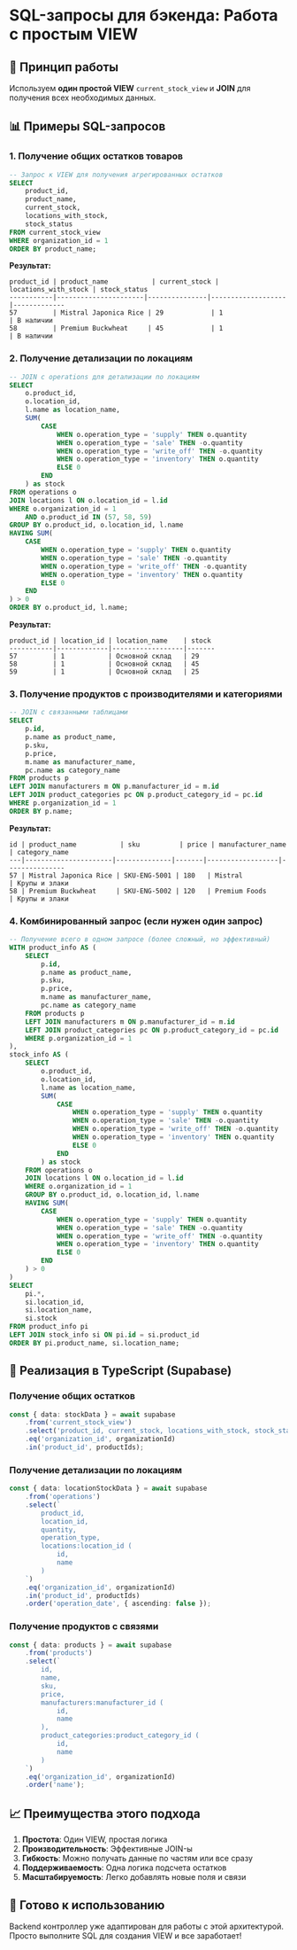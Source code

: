 # SQL-запросы для бэкенда: Работа с простым VIEW

## 🎯 Принцип работы

Используем **один простой VIEW** `current_stock_view` и **JOIN** для получения всех необходимых данных.

## 📊 Примеры SQL-запросов

### 1. Получение общих остатков товаров

```sql
-- Запрос к VIEW для получения агрегированных остатков
SELECT 
    product_id,
    product_name,
    current_stock,
    locations_with_stock,
    stock_status
FROM current_stock_view 
WHERE organization_id = 1
ORDER BY product_name;
```

**Результат:**
```
product_id | product_name           | current_stock | locations_with_stock | stock_status
-----------|----------------------|---------------|-------------------|-------------
57         | Mistral Japonica Rice | 29            | 1                  | В наличии
58         | Premium Buckwheat     | 45            | 1                  | В наличии
```

### 2. Получение детализации по локациям

```sql
-- JOIN с operations для детализации по локациям
SELECT 
    o.product_id,
    o.location_id,
    l.name as location_name,
    SUM(
        CASE 
            WHEN o.operation_type = 'supply' THEN o.quantity
            WHEN o.operation_type = 'sale' THEN -o.quantity
            WHEN o.operation_type = 'write_off' THEN -o.quantity
            WHEN o.operation_type = 'inventory' THEN o.quantity
            ELSE 0
        END
    ) as stock
FROM operations o
JOIN locations l ON o.location_id = l.id
WHERE o.organization_id = 1
    AND o.product_id IN (57, 58, 59)
GROUP BY o.product_id, o.location_id, l.name
HAVING SUM(
    CASE 
        WHEN o.operation_type = 'supply' THEN o.quantity
        WHEN o.operation_type = 'sale' THEN -o.quantity
        WHEN o.operation_type = 'write_off' THEN -o.quantity
        WHEN o.operation_type = 'inventory' THEN o.quantity
        ELSE 0
    END
) > 0
ORDER BY o.product_id, l.name;
```

**Результат:**
```
product_id | location_id | location_name    | stock
-----------|-------------|------------------|-------
57         | 1           | Основной склад   | 29
58         | 1           | Основной склад   | 45
59         | 1           | Основной склад   | 25
```

### 3. Получение продуктов с производителями и категориями

```sql
-- JOIN с связанными таблицами
SELECT 
    p.id,
    p.name as product_name,
    p.sku,
    p.price,
    m.name as manufacturer_name,
    pc.name as category_name
FROM products p
LEFT JOIN manufacturers m ON p.manufacturer_id = m.id
LEFT JOIN product_categories pc ON p.product_category_id = pc.id
WHERE p.organization_id = 1
ORDER BY p.name;
```

**Результат:**
```
id | product_name           | sku          | price | manufacturer_name | category_name
---|----------------------|--------------|-------|------------------|---------------
57 | Mistral Japonica Rice | SKU-ENG-5001 | 180   | Mistral           | Крупы и злаки
58 | Premium Buckwheat     | SKU-ENG-5002 | 120   | Premium Foods     | Крупы и злаки
```

### 4. Комбинированный запрос (если нужен один запрос)

```sql
-- Получение всего в одном запросе (более сложный, но эффективный)
WITH product_info AS (
    SELECT 
        p.id,
        p.name as product_name,
        p.sku,
        p.price,
        m.name as manufacturer_name,
        pc.name as category_name
    FROM products p
    LEFT JOIN manufacturers m ON p.manufacturer_id = m.id
    LEFT JOIN product_categories pc ON p.product_category_id = pc.id
    WHERE p.organization_id = 1
),
stock_info AS (
    SELECT 
        o.product_id,
        o.location_id,
        l.name as location_name,
        SUM(
            CASE 
                WHEN o.operation_type = 'supply' THEN o.quantity
                WHEN o.operation_type = 'sale' THEN -o.quantity
                WHEN o.operation_type = 'write_off' THEN -o.quantity
                WHEN o.operation_type = 'inventory' THEN o.quantity
                ELSE 0
            END
        ) as stock
    FROM operations o
    JOIN locations l ON o.location_id = l.id
    WHERE o.organization_id = 1
    GROUP BY o.product_id, o.location_id, l.name
    HAVING SUM(
        CASE 
            WHEN o.operation_type = 'supply' THEN o.quantity
            WHEN o.operation_type = 'sale' THEN -o.quantity
            WHEN o.operation_type = 'write_off' THEN -o.quantity
            WHEN o.operation_type = 'inventory' THEN o.quantity
            ELSE 0
        END
    ) > 0
)
SELECT 
    pi.*,
    si.location_id,
    si.location_name,
    si.stock
FROM product_info pi
LEFT JOIN stock_info si ON pi.id = si.product_id
ORDER BY pi.product_name, si.location_name;
```

## 🔧 Реализация в TypeScript (Supabase)

### Получение общих остатков

```typescript
const { data: stockData } = await supabase
    .from('current_stock_view')
    .select('product_id, current_stock, locations_with_stock, stock_status')
    .eq('organization_id', organizationId)
    .in('product_id', productIds);
```

### Получение детализации по локациям

```typescript
const { data: locationStockData } = await supabase
    .from('operations')
    .select(`
        product_id,
        location_id,
        quantity,
        operation_type,
        locations:location_id (
            id,
            name
        )
    `)
    .eq('organization_id', organizationId)
    .in('product_id', productIds)
    .order('operation_date', { ascending: false });
```

### Получение продуктов с связями

```typescript
const { data: products } = await supabase
    .from('products')
    .select(`
        id,
        name,
        sku,
        price,
        manufacturers:manufacturer_id (
            id,
            name
        ),
        product_categories:product_category_id (
            id,
            name
        )
    `)
    .eq('organization_id', organizationId)
    .order('name');
```

## 📈 Преимущества этого подхода

1. **Простота**: Один VIEW, простая логика
2. **Производительность**: Эффективные JOIN-ы
3. **Гибкость**: Можно получать данные по частям или все сразу
4. **Поддерживаемость**: Одна логика подсчета остатков
5. **Масштабируемость**: Легко добавлять новые поля и связи

## 🚀 Готово к использованию

Backend контроллер уже адаптирован для работы с этой архитектурой. Просто выполните SQL для создания VIEW и все заработает! 